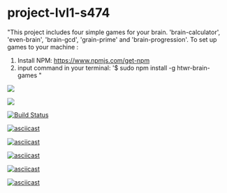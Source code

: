 # project-lvl1-s474

"This project includes four simple games for your brain.
'brain-calculator', 'even-brain', 'brain-gcd', 'grain-prime' and 'brain-progression'.
To set up games to your machine :
1. Install NPM: https://www.npmjs.com/get-npm
2. input command in your terminal:
'$ sudo npm install -g htwr-brain-games
"
 
<a href="https://codeclimate.com/github/hightower86/project-lvl1-s474/maintainability"><img src="https://api.codeclimate.com/v1/badges/28d03f98993c70cc993b/maintainability" /></a>

<a href="https://codeclimate.com/github/hightower86/project-lvl1-s474/test_coverage"><img src="https://api.codeclimate.com/v1/badges/28d03f98993c70cc993b/test_coverage" /></a>

[![Build Status](https://travis-ci.com/hightower86/project-lvl1-s474.svg?branch=master)](https://travis-ci.com/hightower86/project-lvl1-s474)

[![asciicast](https://asciinema.org/a/yLeLC7e9QNHwd1UF3J0ZIvt1x.svg)](https://asciinema.org/a/yLeLC7e9QNHwd1UF3J0ZIvt1x)

[![asciicast](https://asciinema.org/a/RIkd5N8p5YKRu2JlVNgXN2Utb.svg)](https://asciinema.org/a/RIkd5N8p5YKRu2JlVNgXN2Utb)

[![asciicast](https://asciinema.org/a/IgMuSpA9jqQDPngcVVJM5vA6I.svg)](https://asciinema.org/a/IgMuSpA9jqQDPngcVVJM5vA6I)

[![asciicast](https://asciinema.org/a/sOBMSbvRgN9QPLqfE6c0yf3Bt.svg)](https://asciinema.org/a/sOBMSbvRgN9QPLqfE6c0yf3Bt)

[![asciicast](https://asciinema.org/a/WvbgtAumD0942eLRRe1JwYrss.svg)](https://asciinema.org/a/WvbgtAumD0942eLRRe1JwYrss)
